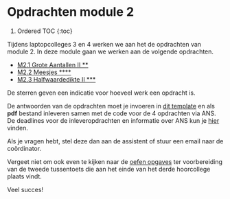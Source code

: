 # Opdrachten module 2

1. Ordered TOC
{:toc}

Tijdens laptopcolleges 3 en 4 werken we aan het de opdrachten van module 2. 
In deze module gaan we werken aan de volgende opdrachten. 

* [M2.1 Grote Aantallen II \*\*](/opdrachten-module-2/groteaantallen)
* [M2.2 Meesjes \*\*\*\* ](/opdrachten-module-2/meesjes)
* [M2.3 Halfwaardedikte II \*\*\*](/opdrachten-module-2/halfwaardedikteii)

De sterren geven een indicatie voor hoeveel werk een opdracht is. 


De antwoorden van de opdrachten moet je invoeren in [dit template](InlevertemplateModule2.docx) en als **pdf** bestand inleveren samen met de code voor de 4 opdrachten via ANS. De deadlines voor de inleveropdrachten en informatie over ANS kun je [hier](/informatie/inleveropdrachten) vinden.

Als je vragen hebt, stel deze dan aan de assistent of stuur een email naar de coördinator.

Vergeet niet om ook even te kijken naar de [oefen opgaves](/tussentoets-ii/oefenopgaves) ter voorbereiding van de tweede tussentoets die aan het einde van het derde hoorcollege plaats vindt.

Veel succes! 

